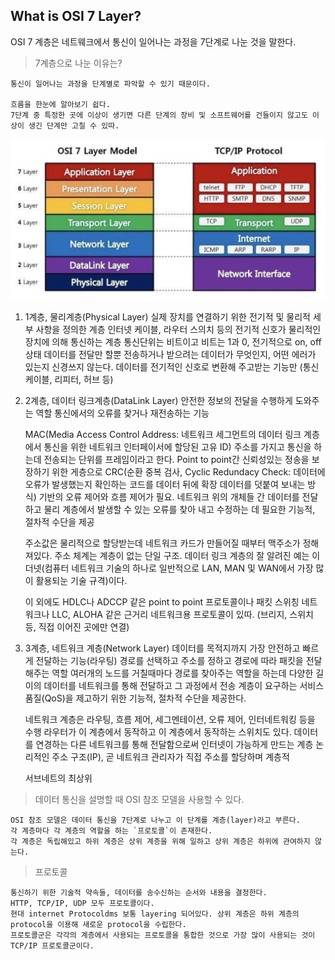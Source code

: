 ## What is OSI 7 Layer?

OSI 7 계층은 네트웨크에서 통신이 일어나는 과정을 7단계로 나눈 것을 말한다.

> 7계층으로 나눈 이유는?

    통신이 일어나는 과정을 단계별로 파악할 수 있기 때문이다.

    흐름을 한눈에 알아보기 쉽다.
    7단계 중 특정한 곳에 이상이 생기면 다른 단계의 장비 및 소프트웨어를 건들이지 않고도 이상이 생긴 단계만 고칠 수 있따.

<img src= "../IMG/osi_7_layer.png" width="600px"></img>

1. 1계층, 물리계층(Physical Layer)
   실제 장치를 연결하기 위한 전기적 및 물리적 세부 사항을 정의한 계층
   인터넷 케이블, 라우터 스의치 등의 전기적 신호가 물리적인 장치에 의해 통신하는 계층
   통신단위는 비트이고 비트는 1과 0, 전기적으로 on, off 상태
   데이터를 전달만 할뿐 전송하거나 받으려는 데이터가 무엇인지, 어떤 에러가 있는지 신경쓰지 않는다.
   데이터를 전기적인 신호로 변환해 주고받는 기능만
   (통신케이블, 리피터, 허브 등)

2. 2계층, 데이터 링크계층(DataLink Layer)
   안전한 정보의 전달을 수행하게 도와주는 역할
   통신에서의 오류를 찾거나 재전송하는 기능

   MAC(Media Access Control Address: 네트워크 세그먼트의 데이터 링크 계층에서 통신을 위한 네트워크 인터페이서에 할당된 고유 ID) 주소를 가지고 통신을 하는데 전송되는 단위를 프레임이라고 한다.
   Point to point간 신뢰성있는 정송을 보장하기 위한 게층으로 CRC(순환 중복 검사, Cyclic Redundacy Check: 데이터에 오류가 발생했는지 확인하는 코드를 데이터 뒤에 확장 데이터를 덧붙여 보내는 방식) 기반의 오류 제어와 흐름 제어가 필요.
   네트워크 위의 개체들 간 데이터를 전달하고 물리 계층에서 발생할 수 있는 오류를 찾아 내고 수정하는 데 필요한 기능적, 절차적 수단을 제공

   주소값은 물리적으로 할당받는데 네트워크 카드가 만들어질 때부터 맥주소가 정해져있다.
   주소 체계는 계층이 없는 단일 구조.
   데이터 링크 계층의 잘 알려진 예는 이더넷(컴퓨터 네트워크 기술의 하나로 일반적으로 LAN, MAN 및 WAN에서 가장 많이 활용되눈 기술 규격)이다.

   이 외에도 HDLC나 ADCCP 같은 point to point 프로토콜이나 패킷 스위칭 네트워크나 LLC, ALOHA 같은 근거리 네트워크용 프로토콜이 있따.
   (브리지, 스위치 등, 직접 이어진 곳에만 연결)

3. 3계층, 네트워크 계층(Network Layer)
   데이터를 목적지까지 가장 안전하고 빠르게 전달하는 기능(라우팅)
   경로를 선택하고 주소를 정하고 경로에 따라 패킷을 전달해주는 역할
   여러개의 노드를 거칠때마다 경로를 찾아주는 역할을 하는데 다양한 길이의 데이터를 네트워크를 통해 전달하고 그 과정에서 전송 계층이 요구하는 서비스품질(QoS)을 제고하기 위한 기능적, 절차적 수단을 제공한다.

   네트워크 계층은 라우팅, 흐름 제어, 세그멘테이션, 오류 제어, 인터네트워킹 등을 수행
   라우터가 이 계층에서 동작하고 이 계층에서 동작하는 스위치도 있다.
   데이터를 연경하는 다른 네트워크를 통해 전달함으로써 인터넷이 가능하게 만드는 계층
   논리적인 주소 구조(IP), 곧 네트워크 관리자가 직접 주소를 할당하며 계층적

   서브네트의 최상위

> 데이터 통신을 설명할 때 OSI 참조 모델을 사용할 수 있다.

    OSI 참조 모델은 데이터 통신을 7단계로 나누고 이 단계를 계층(layer)라고 부른다.
    각 계층마다 각 계층의 역할을 하는 `프로토콜`이 존재한다.
    각 계층은 독립해있고 하위 계층은 상위 계층을 위해 일하고 상위 계층은 하위에 관여하지 않는다.

> 프로토콜

    통신하기 위한 기술적 약속들, 데이터를 송수신하는 순서와 내용을 결정한다.
    HTTP, TCP/IP, UDP 모두 프로토콜이다.
    현대 internet Protocoldms 보통 layering 되어있다. 상위 계층은 하위 계층의 protocol을 이용해 새로운 protocol을 수립한다.
    프로토콜군은 각각의 계층에서 사용되는 프로토콜을 통합한 것으로 가장 많이 사용되는 것이 TCP/IP 프로토콜군이다.
